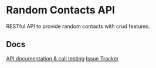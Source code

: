 # Random Contacts API

RESTful API to provide random contacts with crud features.

## Docs

[API documentation & call testing](http://localhost:3000/api-docs)
[Issue Tracker](https://github.com/DRampling/random-contacts-api/issues)
